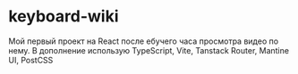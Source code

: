 # keyboard-wiki
Мой первый проект на React после ебучего часа просмотра видео по нему. В дополнение использую TypeScript, Vite, Tanstack Router, Mantine UI, PostCSS
